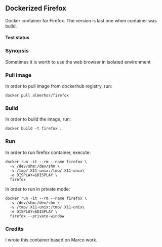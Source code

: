 ## Dockerized Firefox

Docker container for Firefox. The version is last one when container
was build.

#### Test status



### Synopsis

Sometimes it is worth to use the web browser in isolated environment

### Pull image

In order to pull image from dockerhub registry, run:

```
docker pull almerhor/firefox
```

### Build

In order to build the image, run:

```
docker build -t firefox .
```

### Run

In order to run firefox container, execute:

```
docker run -it --rm --name firefox \
  -v /dev/shm:/dev/shm \
  -v /tmp/.X11-unix:/tmp/.X11-unix\
  -e DISPLAY=$DISPLAY \
  firefox
```

In order to run in private mode:

```
docker run -it --rm --name firefox \
  -v /dev/shm:/dev/shm \
  -v /tmp/.X11-unix:/tmp/.X11-unix\
  -e DISPLAY=$DISPLAY \
  firefox --private-window
```

### Credits

I wrote this container based on Marco work.
